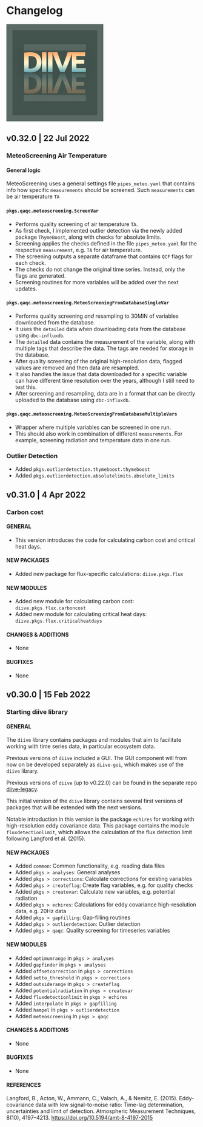 # Changelog

![DIIVE](images/logo_diive1_256px.png)

## v0.32.0 | 22 Jul 2022

### MeteoScreening Air Temperature
#### General logic
MeteoScreening uses a general settings file `pipes_meteo.yaml` that contains info how
specific `measurements` should be screened. Such `measurements` can be air temperature `TA`
#### `pkgs.qaqc.meteoscreening.ScreenVar`
- Performs quality screening of air temperature `TA`. 
- As first check, I implemented outlier detection via the newly added package `ThymeBoost`,
along with checks for absolute limits.
- Screening applies the checks defined in the file `pipes_meteo.yaml` for the respective
`measurement`, e.g. `TA` for air temperature.
- The screening outputs a separate dataframe that contains `QCF` flags for each check.
- The checks do not change the original time series. Instead, only the flags are generated.
- Screening routines for more variables will be added over the next updates. 
#### `pkgs.qaqc.meteoscreening.MeteoScreeningFromDatabaseSingleVar`
- Performs quality screening *and* resampling to 30MIN of variables downloaded from the database.
- It uses the `detailed` data when downloading data from the database using `dbc-influxdb`.
- The `detailed` data contains the measurement of the variable, along with multiple tags that
describe the data. The tags are needed for storage in the database.
- After quality screening of the original high-resolution data, flagged values are removed and
then data are resampled.
- It also handles the issue that data downloaded for a specific variable can have different time
resolution over the years, although I still need to test this.
- After screening and resampling, data are in a format that can be directly uploaded to the 
database using `dbc-influxdb`.
#### `pkgs.qaqc.meteoscreening.MeteoScreeningFromDatabaseMultipleVars`
- Wrapper where multiple variables can be screened in one run.
- This should also work in combination of different `measurements`. For example, screening
radiation and temperature data in one run.
### Outlier Detection
- Added `pkgs.outlierdetection.thymeboost.thymeboost`
- Added `pkgs.outlierdetection.absolutelimits.absolute_limits`


[//]: # (- optimum range)
[//]: # (- `diive.core.times` `DetectFrequency` )
[//]: # (- `diive.core.times`: `resampling` module )
[//]: # (- New package in env: `ThymeBoost` [GitHub]&#40;https://github.com/tblume1992/ThymeBoost/tree/main/ThymeBoost&#41; )


## v0.31.0 | 4 Apr 2022

### Carbon cost

#### **GENERAL**
- This version introduces the code for calculating carbon cost and critical heat days.

#### **NEW PACKAGES**
- Added new package for flux-specific calculations: `diive.pkgs.flux`

#### **NEW MODULES**
- Added new module for calculating carbon cost: `diive.pkgs.flux.carboncost`
- Added new module for calculating critical heat days: `diive.pkgs.flux.criticalheatdays`

#### **CHANGES & ADDITIONS**
- None

#### **BUGFIXES**
- None


## v0.30.0 | 15 Feb 2022

### Starting diive library

#### **GENERAL**
The `diive` library contains packages and modules that aim to facilitate working
with time series data, in particular ecosystem data.

Previous versions of `diive` included a GUI. The GUI component will from now on
be developed separately as `diive-gui`, which makes use of the `diive` library.

Previous versions of `diive` (up to v0.22.0) can be found in the separate repo 
[diive-legacy](https://gitlab.ethz.ch/diive/diive-legacy).

This initial version of the `diive` library contains several first versions of 
packages that will be extended with the next versions. 

Notable introduction in this version is the package `echires` for working with
high-resolution eddy covariance data. This package contains the module `fluxdetectionlimit`,
which allows the calculation of the flux detection limit following Langford et al. (2015).

#### **NEW PACKAGES**
- Added `common`: Common functionality, e.g. reading data files
- Added `pkgs > analyses`: General analyses
- Added `pkgs > corrections`: Calculate corrections for existing variables
- Added `pkgs > createflag`: Create flag variables, e.g. for quality checks
- Added `pkgs > createvar`: Calculate new variables, e.g. potential radiation
- Added `pkgs > echires`: Calculations for eddy covariance high-resolution data, e.g. 20Hz data
- Added `pkgs > gapfilling`: Gap-filling routines
- Added `pkgs > outlierdetection`: Outlier detection
- Added `pkgs > qaqc`: Quality screening for timeseries variables

#### **NEW MODULES**
- Added `optimumrange` in `pkgs > analyses`
- Added `gapfinder` in `pkgs > analyses`
- Added `offsetcorrection` in `pkgs > corrections`
- Added `setto_threshold` in `pkgs > corrections`
- Added `outsiderange` in `pkgs > createflag`
- Added `potentialradiation` in `pkgs > createvar`
- Added `fluxdetectionlimit` in `pkgs > echires`
- Added `interpolate` in `pkgs > gapfilling`
- Added `hampel` in `pkgs > outlierdetection`
- Added `meteoscreening` in `pkgs > qaqc`

#### **CHANGES & ADDITIONS**
- None

#### **BUGFIXES**
- None

#### **REFERENCES**
Langford, B., Acton, W., Ammann, C., Valach, A., & Nemitz, E. (2015). Eddy-covariance data with low signal-to-noise ratio: Time-lag determination, uncertainties and limit of detection. Atmospheric Measurement Techniques, 8(10), 4197–4213. https://doi.org/10.5194/amt-8-4197-2015
